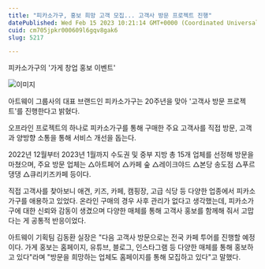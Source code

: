 ```yaml
---
title: "피카소가구, 홍보 희망 고객 모집... 고객사 방문 프로젝트 진행"
datePublished: Wed Feb 15 2023 10:21:14 GMT+0000 (Coordinated Universal Time)
cuid: cm705jpkr000609l6gqv8gak6
slug: 5217

---
```



피카소가구의 '가게 창업 홍보 이벤트'

![이미지](https://cdn.hashnode.com/res/hashnode/image/upload/v1739258402461/17d08ef7-ab11-4111-8141-01b74bd33bff.jpeg)

아트웨이 그룹사의 대표 브랜드인 피카소가구는 20주년을 맞아 '고객사 방문 프로젝트'를 진행한다고 밝혔다.

오프라인 프로젝트의 하나로 피카소가구를 통해 구매한 주요 고객사를 직접 방문, 고객과 양방향 소통을 통해 서비스 개선을 돕는다.

2022년 12월부터 2023년 1월까지 수도권 및 중부 지방 총 15개 업체를 선정해 방문을 마쳤으며, 주요 방문 업체는 △아트페어 △카페 숲 △레이크야드 △본당 송도점 △푸르댕댕 △큐리키즈카페 등이다.

직접 고객사를 찾아보니 애견, 키즈, 카페, 캠핑장, 고급 식당 등 다양한 업종에서 피카소가구를 애용하고 있었다. 온라인 구매의 경우 사후 관리가 없다고 생각했는데, 피카소가구에 대한 신뢰와 감동이 생겼으며 다양한 매체를 통해 고객사 홍보를 함께해 줘서 고맙다는 게 공통적 반응이었다.

아트웨이 기획팀 김동환 실장은 "다음 고객사 방문으로는 전국 카페 투어를 진행할 예정이다. 가게 홍보는 홈페이지, 유튜브, 블로그, 인스타그램 등 다양한 매체를 통해 홍보하고 있다"라며 "방문을 희망하는 업체도 홈페이지를 통해 모집하고 있다"고 말했다.